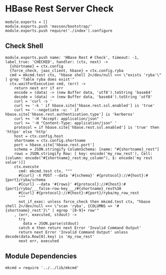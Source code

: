 
# HBase Rest Server Check

    module.exports = []
    module.exports.push 'masson/bootstrap/'
    module.exports.push require('./index').configure

## Check Shell

    module.exports.push name: 'HBase Rest # Check', timeout: -1, label_true: 'CHECKED', handler: (ctx, next) ->
      {shortname} = ctx.config
      {force_check, jaas_client, hbase} = ctx.config.ryba
      cmd = mkcmd.test ctx, "hbase shell 2>/dev/null <<< \"exists 'ryba'\" | grep 'Table ryba does exist'"
      ctx.waitForExecution cmd, (err) ->
        return next err if err
        encode = (data) -> (new Buffer data, 'utf8').toString 'base64'
        decode = (data) -> (new Buffer data, 'base64').toString 'utf8'
        curl = 'curl -s '
        curl += '-k ' if hbase.site['hbase.rest.ssl.enabled'] is 'true'
        curl += '--negotiate -u: ' if hbase.site['hbase.rest.authentication.type'] is 'kerberos'
        curl += '-H "Accept: application/json" '
        curl += '-H "Content-Type: application/json" '
        protocol = if hbase.site['hbase.rest.ssl.enabled'] is 'true' then 'https' else 'http'
        host = ctx.config.host
        shortname = ctx.config.shortname
        port = hbase.site['hbase.rest.port']
        schema = JSON.stringify ColumnSchema: [name: "#{shortname}_rest"]
        rows = JSON.stringify Row: [ key: encode('my_row_rest'), Cell: [column: encode("#{shortname}_rest:my_column"), $: encode('my rest value')]]
        ctx.execute
          cmd: mkcmd.test ctx, """
          #{curl} -X POST --data '#{schema}' #{protocol}://#{host}:#{port}/ryba/schema
          #{curl} --data '#{rows}' #{protocol}://#{host}:#{port}/ryba/___false-row-key___/#{shortname}_rest%3A
          #{curl} #{protocol}://#{host}:#{port}/ryba/my_row_rest
          """
          not_if_exec: unless force_check then mkcmd.test ctx, "hbase shell 2>/dev/null <<< \"scan 'ryba', {COLUMNS => '#{shortname}_rest'}\" | egrep '[0-9]+ row'"
        , (err, executed, stdout) ->
          try
            data = JSON.parse(stdout)
          catch e then return next Error 'Invalid Command Output'
          return next Error 'Invalid Command Output' unless decode(data.Row[0].key) is 'my_row_rest'
          next err, executed

## Module Dependencies

    mkcmd = require '../../lib/mkcmd'


